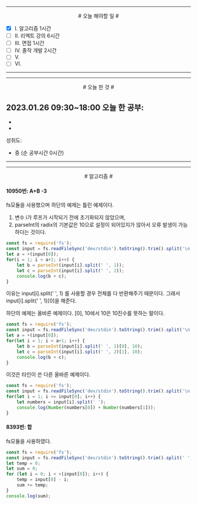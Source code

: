 


----

<div align='center'>
# 오늘 해야할 일 #
</div>

- [x]  Ⅰ. 알고리즘 1시간
- [ ]  Ⅱ. 리엑트 강의 6시간
- [ ]  Ⅲ. 면접 1시간
- [ ]  Ⅳ. 졸작 개발 2시간
- [ ]  Ⅴ. 
- [ ]  Ⅵ. 

----


----

<div align="center"># 오늘 한 것 #</div>

2023.01.26 09:30~18:00 
오늘 한 공부: 
- 
- 
- 

성취도: 
- 중 (순 공부시간 0시간)

----
----
<div align="center"># 알고리즘 #</div>

#### 10950번: A+B -3

fs모듈을 사용했으며 하단의 예제는 틀린 예제이다.
1. 변수 i가 루프가 시작되기 전에 초기화되지 않았으며,
2. parseInt의 radix의 기본값은 10으로 설정이 되어있지가 않아서 오류 발생이 가능하다는 것이다.
```js
const fs = require('fs');
const input = fs.readFileSync('dev/stdin').toString().trim().split('\n');
let a = +(input[0]);
for(i = 1; i < a+1; i++) {
    let b = parseInt(input[i].split(' ', 1));
    let c = parseInt(input[i].split(' ', 2));
    console.log(b + c);
}
```
이유는 input[i].split(' ', 1) 를 사용할 경우 전체를 다 반환해주기 때문이다.
그래서 input[i].split(' ', 1)[0]을 해준다.

하단의 예제는 올바른 예제이다. [0], 10에서 10은 10진수를 뜻하는 말이다.
```js
const fs = require('fs');
const input = fs.readFileSync('dev/stdin').toString().trim().split('\n');
let a = +(input[0]);
for(let i = 1; i < a+1; i++) {
    let b = parseInt(input[i].split(' ', 1)[0], 10);
    let c = parseInt(input[i].split(' ', 2)[1], 10);
    console.log(b + c);
}
```

이것은 타인이 쓴 다른 올바른 예제이다.
```js
const fs = require('fs');
const input = fs.readFileSync('dev/stdin').toString().trim().split('\n');
for(let i = 1; i <= input[0]; i++) {
    let numbers = input[i].split(' ');
    console.log(Number(numbers[0]) + Number(numbers[1]));
}
```

####
#### 8393번: 합

fs모듈을 사용하였다.
```js
const fs = require('fs');
const input = fs.readFileSync('dev/stdin').toString().trim().split(' ');
let temp = 0;
let sum = 0;
for (let i = 0; i < +(input[0]); i++) {
    temp = input[0] - i;
    sum += temp;
}
console.log(sum);
```

####